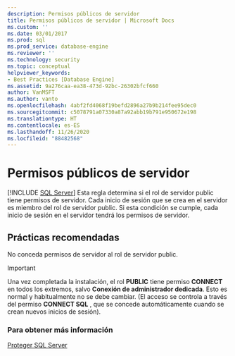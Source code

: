 ```yaml
---
description: Permisos públicos de servidor
title: Permisos públicos de servidor | Microsoft Docs
ms.custom: ''
ms.date: 03/01/2017
ms.prod: sql
ms.prod_service: database-engine
ms.reviewer: ''
ms.technology: security
ms.topic: conceptual
helpviewer_keywords:
- Best Practices [Database Engine]
ms.assetid: 9a276caa-ea38-473d-92bc-26302bfcf660
author: VanMSFT
ms.author: vanto
ms.openlocfilehash: 4abf2fd4068f19befd2896a27b9b214fee95dec0
ms.sourcegitcommit: c5078791a07330a87a92abb19b791e950672e198
ms.translationtype: HT
ms.contentlocale: es-ES
ms.lasthandoff: 11/26/2020
ms.locfileid: "88482568"
---
```

# <a name="server-public-permissions"></a>Permisos públicos de servidor
 [!INCLUDE [SQL Server](../../includes/applies-to-version/sqlserver.md)]
  Esta regla determina si el rol de servidor public tiene permisos de servidor. Cada inicio de sesión que se crea en el servidor es miembro del rol de servidor public. Si esta condición se cumple, cada inicio de sesión en el servidor tendrá los permisos de servidor.  
  
## <a name="best-practices-recommendations"></a>Prácticas recomendadas  
 No conceda permisos de servidor al rol de servidor public.  
  
> [!IMPORTANT]  
>  Una vez completada la instalación, el rol **PUBLIC** tiene permiso **CONNECT** en todos los extremos, salvo **Conexión de administrador dedicada**. Esto es normal y habitualmente no se debe cambiar. (El acceso se controla a través del permiso **CONNECT SQL** , que se concede automáticamente cuando se crean nuevos inicios de sesión).  
  
### <a name="for-more-information"></a>Para obtener más información  
 [Proteger SQL Server](../../relational-databases/security/securing-sql-server.md)  
  
  
